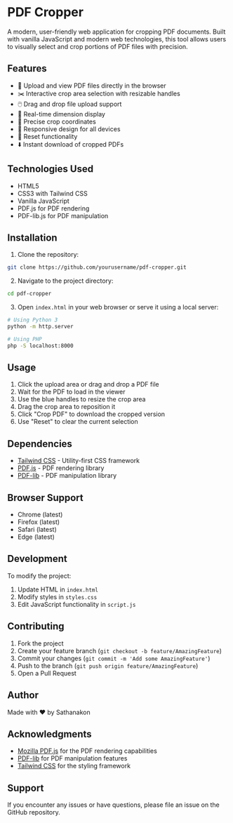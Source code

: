 # PDF Cropper

A modern, user-friendly web application for cropping PDF documents. Built with vanilla JavaScript and modern web technologies, this tool allows users to visually select and crop portions of PDF files with precision.


## Features

- 📄 Upload and view PDF files directly in the browser
- ✂️ Interactive crop area selection with resizable handles
- 🖱️ Drag and drop file upload support
- 📏 Real-time dimension display
- 🎯 Precise crop coordinates
- 📱 Responsive design for all devices
- 🔄 Reset functionality
- ⬇️ Instant download of cropped PDFs

## Technologies Used

- HTML5
- CSS3 with Tailwind CSS
- Vanilla JavaScript
- PDF.js for PDF rendering
- PDF-lib.js for PDF manipulation

## Installation

1. Clone the repository:
```bash
git clone https://github.com/yourusername/pdf-cropper.git
```

2. Navigate to the project directory:
```bash
cd pdf-cropper
```

3. Open `index.html` in your web browser or serve it using a local server:
```bash
# Using Python 3
python -m http.server

# Using PHP
php -S localhost:8000
```

## Usage

1. Click the upload area or drag and drop a PDF file
2. Wait for the PDF to load in the viewer
3. Use the blue handles to resize the crop area
4. Drag the crop area to reposition it
5. Click "Crop PDF" to download the cropped version
6. Use "Reset" to clear the current selection

## Dependencies

- [Tailwind CSS](https://tailwindcss.com/) - Utility-first CSS framework
- [PDF.js](https://mozilla.github.io/pdf.js/) - PDF rendering library
- [PDF-lib](https://pdf-lib.js.org/) - PDF manipulation library

## Browser Support

- Chrome (latest)
- Firefox (latest)
- Safari (latest)
- Edge (latest)

## Development

To modify the project:

1. Update HTML in `index.html`
2. Modify styles in `styles.css`
3. Edit JavaScript functionality in `script.js`

## Contributing

1. Fork the project
2. Create your feature branch (`git checkout -b feature/AmazingFeature`)
3. Commit your changes (`git commit -m 'Add some AmazingFeature'`)
4. Push to the branch (`git push origin feature/AmazingFeature`)
5. Open a Pull Request


## Author

Made with ❤️ by Sathanakon

## Acknowledgments

- [Mozilla PDF.js](https://mozilla.github.io/pdf.js/) for the PDF rendering capabilities
- [PDF-lib](https://pdf-lib.js.org/) for PDF manipulation features
- [Tailwind CSS](https://tailwindcss.com/) for the styling framework

## Support

If you encounter any issues or have questions, please file an issue on the GitHub repository.
